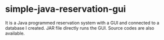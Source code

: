 # simple-java-reservation-gui
It is a Java programmed reservation system with a GUI and connected to a database I created.
JAR file directly runs the GUI.
Source codes are also available.
